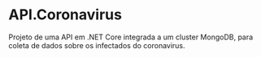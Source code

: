 # API.Coronavirus
 Projeto de uma API em .NET Core integrada a um cluster MongoDB, para coleta de dados sobre os infectados do coronavirus.
